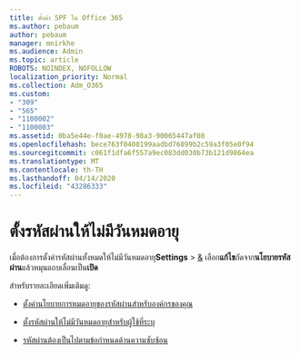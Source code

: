 ```yaml
---
title: ตั้งค่า SPF ใน Office 365
ms.author: pebaum
author: pebaum
manager: mnirkhe
ms.audience: Admin
ms.topic: article
ROBOTS: NOINDEX, NOFOLLOW
localization_priority: Normal
ms.collection: Adm_O365
ms.custom:
- "309"
- "565"
- "1100002"
- "1100003"
ms.assetid: 0ba5e44e-f0ae-4978-98a3-90065447af08
ms.openlocfilehash: bece763f0408199aadbd76899b2c59a3f05e0f94
ms.sourcegitcommit: c061f1dfa6f557a9ec083dd030b73b121d9864ea
ms.translationtype: MT
ms.contentlocale: th-TH
ms.lasthandoff: 04/14/2020
ms.locfileid: "43286333"
---
```

# <a name="set-passwords-to-never-expire"></a>ตั้งรหัสผ่านให้ไม่มีวันหมดอายุ

เมื่อต้องการตั้งค่ารหัสผ่านทั้งหมดให้ไม่มีวันหมดอายุ**Settings** > [&amp;](https://portal.office.com/adminportal/home#/settings/security) เลือก**แก้ไข**ถัดจาก**นโยบายรหัสผ่าน**แล้วหมุนแถบเลื่อนเป็น**เปิด**
  
สําหรับรายละเอียดเพิ่มเติมดู: 

- [ตั้งค่านโยบายการหมดอายุของรหัสผ่านสําหรับองค์กรของคุณ](https://docs.microsoft.com/office365/admin/manage/set-password-expiration-policy)
  
- [ตั้งรหัสผ่านให้ไม่มีวันหมดอายุสําหรับผู้ใช้ที่ระบุ](https://docs.microsoft.com/office365/admin/add-users/set-password-to-never-expire)

- [รหัสผ่านต้องเป็นไปตามข้อกําหนดด้านความซับซ้อน](https://docs.microsoft.com/windows/security/threat-protection/security-policy-settings/password-must-meet-complexity-requirements)
  